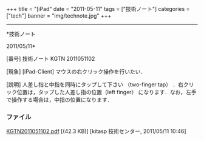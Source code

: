 ﻿+++
title = "[iPad"
date = "2011-05-11"
tags = ["技術ノート"]
categories = ["tech"]
banner = "img/technote.jpg"
+++

-----------------------------------------------------------------------------------------------------------------------------

*技術ノート

2011/05/11*


[番号]
技術ノート KGTN 2011051102

[現象]
[iPad-Client] マウスの右クリック操作を行いたい．

[説明]
人差し指と中指を同時にタップして下さい （two-finger tap）
．右クリック位置は，タップした人差し指の位置（left finger）
になります．なお，左手で操作する場合は，中指の位置になります．


### ファイル

 
 


[KGTN2011051102.pdf](http://techreport.kitasp.net/attachments/download/553/KGTN2011051102.pdf)
 [(42.3 KB)] [kitasp 技術センター, 2011/05/11
10:46]


 


 

